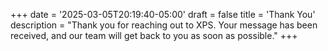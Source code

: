 +++
date = '2025-03-05T20:19:40-05:00'
draft = false
title = 'Thank You'
description = "Thank you for reaching out to XPS. Your message has been received, and our team will get back to you as soon as possible."
+++
